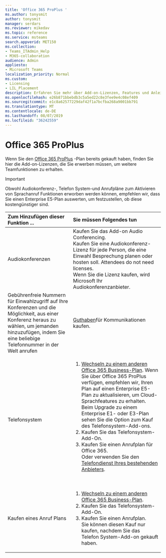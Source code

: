 ```yaml
---
title: 'Office 365 ProPlus '
ms.author: tonysmit
author: tonysmit
manager: serdars
ms.reviewer: mikedav
ms.topic: reference
ms.service: msteams
search.appverid: MET150
ms.collection:
- Teams_ITAdmin_Help
- M365-collaboration
audience: Admin
appliesto:
- Microsoft Teams
localization_priority: Normal
ms.custom:
- Licensing
- LIL_Placement
description: Erfahren Sie mehr über Add-on-Lizenzen, Features und Anleitungen zum Kauf von Office 365 ProPlus.
ms.openlocfilehash: e26b871bbebdb3c5a5ed22c8e3fee9e4c08ef409
ms.sourcegitcommit: e1c8a62577229daf42f1a7bcfba268a9001bb791
ms.translationtype: MT
ms.contentlocale: de-DE
ms.lasthandoff: 08/07/2019
ms.locfileid: "36242559"
---
```

# <a name="office-365-proplus"></a>Office 365 ProPlus

Wenn Sie den [Office 365 ProPlus](https://products.office.com/en/business/office-365-proplus-business-software) -Plan bereits gekauft haben, finden Sie hier die Add-on-Lizenzen, die Sie erwerben müssen, um weitere Teamfunktionen zu erhalten.

> [!IMPORTANT]
> Obwohl Audiokonferenz-, Telefon System-und Anrufpläne zum Aktivieren von Sprachanruf Funktionen erworben werden können, empfehlen wir, dass Sie einen Enterprise E5-Plan auswerten, um festzustellen, ob diese kostengünstiger sind.


|Zum Hinzufügen dieser Funktion ... |Sie müssen Folgendes tun |
|:---------------------------|:--------------------------------|
|Audiokonferenzen <br/> |Kaufen Sie das Add-on Audio Conferencing. <br/>Kaufen Sie eine Audiokonferenz-Lizenz für jede Person, die eine Einwahl Besprechung planen oder hosten soll. Attendees do not need licenses. <br/>Wenn Sie die Lizenz kaufen, wird Microsoft Ihr Audiokonferenzanbieter. |
|Gebührenfreie Nummern für Einwahlzugriff auf Ihre Konferenzen und die Möglichkeit, aus einer Konferenz heraus zu wählen, um jemanden hinzuzufügen, indem Sie eine beliebige Telefonnummer in der Welt anrufen <br/> |[Guthaben](../set-up-communications-credits-for-your-organization.md)für Kommunikationen kaufen.|
|Telefonsystem <br/> |<ol><li>[Wechseln zu einem anderen Office 365 Business-Plan](https://support.office.com/article/73318661-8f33-478b-bcc7-fb8d69dbb22a). Wenn Sie über Office 365 ProPlus verfügen, empfehlen wir, Ihren Plan auf einen Enterprise E5-Plan zu aktualisieren, um Cloud-Sprachfeatures zu erhalten. Beim Upgrade zu einem Enterprise E1- oder E3-Plan sehen Sie die Option zum Kauf des Telefonsystem-Add-ons. <br/></li><li>Kaufen Sie das Telefonsystem-Add-On. <br/></li><li>Kaufen Sie [](../calling-plans-for-office-365.md) einen Anrufplan für Office 365. <br/>Oder verwenden Sie den [Telefondienst Ihres bestehenden Anbieters](microsoft-teams-add-on-licensing.md#bkmk_existing).</li></ol>  <br/> |
|Kaufen eines Anruf Plans <br/> |<ol><li>[Wechseln zu einem anderen Office 365 Business-Plan](https://support.office.com/article/73318661-8f33-478b-bcc7-fb8d69dbb22a). <br/></li><li>Kaufen Sie das Telefonsystem-Add-On.</li><li>Kaufen Sie [](../calling-plans-for-office-365.md)einen Anrufplan.<br/> Sie können diesen Kauf nur kaufen, nachdem Sie das Telefon System-Add-on gekauft haben. <br/> |
   
